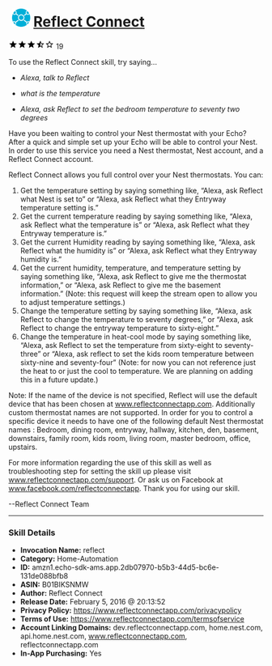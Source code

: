 # &nbsp;<img src="skill_icon" alt="Reflect Connect icon" width="36"> [Reflect Connect](http://alexa.amazon.com/#skills/amzn1.echo-sdk-ams.app.2db07970-b5b3-44d5-bc6e-131de088bfb8)
![3.8 stars](../../images/ic_star_black_18dp_1x.png)![3.8 stars](../../images/ic_star_black_18dp_1x.png)![3.8 stars](../../images/ic_star_black_18dp_1x.png)![3.8 stars](../../images/ic_star_half_black_18dp_1x.png)![3.8 stars](../../images/ic_star_border_black_18dp_1x.png) 19

To use the Reflect Connect skill, try saying...

* *Alexa, talk to Reflect*

* *what is the temperature*

* *Alexa, ask Reflect to set the bedroom temperature to seventy two degrees*

Have you been waiting to control your Nest thermostat with your Echo? After a quick and simple set up your Echo will be able to control your Nest. In order to use this service you need a Nest thermostat, Nest account, and a Reflect Connect account.

Reflect Connect allows you full control over your Nest thermostats. You can:
1.	Get the temperature setting by saying something like, “Alexa,  ask Reflect what Nest is set to” or “Alexa, ask Reflect what they Entryway temperature setting is.”
2.	Get the current temperature reading by saying something like, “Alexa,  ask Reflect what the temperature is” or “Alexa, ask Reflect what they Entryway temperature is.”
3.	Get the current Humidity reading by saying something like, “Alexa,  ask Reflect what the humidity is” or “Alexa, ask Reflect what they Entryway humidity is.”
4.	Get the current humidity, temperature, and temperature setting by saying something like, “Alexa, ask Reflect to give me the thermostat information,” or “Alexa, ask Reflect to give me the basement information.” (Note: this request will keep the stream open to allow you to adjust temperature settings.)
5.	Change the temperature setting by saying something like, “Alexa, ask Reflect to change the temperature to seventy degrees,” or “Alexa, ask Reflect to change the entryway temperature to sixty-eight.”
6.	Change the temperature in heat-cool mode by saying something like, “Alexa, ask Reflect to set the temperature from sixty-eight to seventy-three” or “Alexa, ask reflect to set the kids room temperature between sixty-nine and seventy-four” (Note: for now you can not reference just the heat to or just the cool to temperature. We are planning on adding this in a future update.)

Note: If the name of the device is not specified, Reflect will use the default device that has been chosen at www.reflectconnectapp.com. Additionally custom thermostat names are not supported. In order for you to control a specific device it needs to have one of the following default Nest thermostat names : Bedroom, dining room, entryway, hallway, kitchen, den, basement, downstairs, family room, kids room, living room, master bedroom, office, upstairs.

For more information regarding the use of this skill as well as troubleshooting step for setting the skill up please visit www.reflectconnectapp.com/support. Or ask us on Facebook at www.facebook.com/reflectconnectapp. Thank you for using our skill. 

--Reflect Connect Team

***

### Skill Details

* **Invocation Name:** reflect
* **Category:** Home-Automation
* **ID:** amzn1.echo-sdk-ams.app.2db07970-b5b3-44d5-bc6e-131de088bfb8
* **ASIN:** B01BIKSNMW
* **Author:** Reflect Connect
* **Release Date:** February 5, 2016 @ 20:13:52
* **Privacy Policy:** https://www.reflectconnectapp.com/privacypolicy
* **Terms of Use:** https://www.reflectconnectapp.com/termsofservice
* **Account Linking Domains:** dev.reflectconnectapp.com, home.nest.com, api.home.nest.com, www.reflectconnectapp.com, reflectconnectapp.com
* **In-App Purchasing:** Yes
